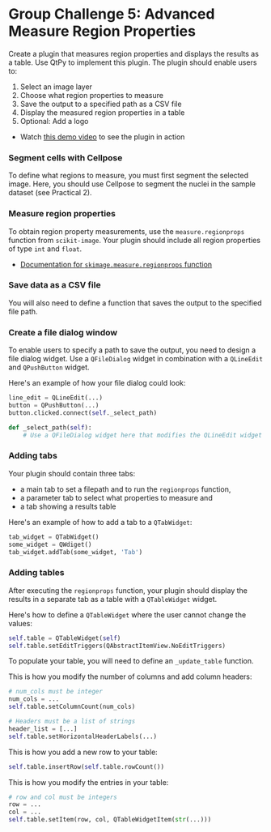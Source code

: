 # Group Challenge 5: Advanced Measure Region Properties

Create a plugin that measures region properties and displays the results as a table. Use QtPy to implement this plugin. The plugin should enable users to:

1) Select an image layer
2) Choose what region properties to measure
3) Save the output to a specified path as a CSV file
4) Display the measured region properties in a table
5) Optional: Add a logo

- Watch [this demo video](https://youtu.be/EPGl5ZUeskU) to see the plugin in action

### Segment cells with Cellpose

To define what regions to measure, you must first segment the selected image. Here, you should use Cellpose to segment the nuclei in the sample dataset (see Practical 2).

### Measure region properties

To obtain region property measurements, use the `measure.regionprops` function from `scikit-image`. Your plugin should include all region properties of type `int` and `float`. 

- [Documentation for `skimage.measure.regionprops` function](https://scikit-image.org/docs/stable/api/skimage.measure.html#skimage.measure.regionprops)

### Save data as a CSV file

You will also need to define a function that saves the output to the specified file path. 

### Create a file dialog window

To enable users to specify a path to save the output, you need to design a file dialog widget. Use a `QFileDialog` widget in combination with a `QLineEdit` and `QPushButton` widget.

Here's an example of how your file dialog could look:
```python
line_edit = QLineEdit(...)
button = QPushButton(...)
button.clicked.connect(self._select_path)      
```

```python
def _select_path(self):
    # Use a QFileDialog widget here that modifies the QLineEdit widget
```

### Adding tabs

Your plugin should contain three tabs: 
- a main tab to set a filepath and to run the `regionprops` function,
- a parameter tab to select what properties to measure and
- a tab showing a results table

Here's an example of how to add a tab to a `QTabWidget`:
```python 
tab_widget = QTabWidget()
some_widget = QWdiget()
tab_widget.addTab(some_widget, 'Tab')
```

### Adding tables

After executing the `regionprops` function, your plugin should display the results in a separate tab as a table with a `QTableWidget` widget. 

Here's how to define a `QTableWidget` where the user cannot change the values:
```python
self.table = QTableWidget(self)
self.table.setEditTriggers(QAbstractItemView.NoEditTriggers)
```

To populate your table, you will need to define an `_update_table` function. 

This is how you modify the number of columns and add column headers:
```python
# num_cols must be integer
num_cols = ...
self.table.setColumnCount(num_cols)

# Headers must be a list of strings
header_list = [...] 
self.table.setHorizontalHeaderLabels(...)
```

This is how you add a new row to your table:
```python
self.table.insertRow(self.table.rowCount())
```

This is how you modify the entries in your table:
```python
# row and col must be integers
row = ... 
col = ...
self.table.setItem(row, col, QTableWidgetItem(str(...)))
```